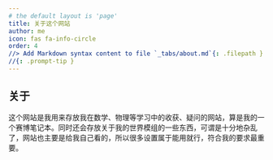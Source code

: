 ```yaml
---
# the default layout is 'page'
title: 关于这个网站
author: me
icon: fas fa-info-circle
order: 4
//> Add Markdown syntax content to file `_tabs/about.md`{: .filepath } and it will show up on //this page.
//{: .prompt-tip }
---
```

## 关于
这个网站是我用来存放我在数学、物理等学习中的收获、疑问的网站，算是我的一个赛博笔记本。同时还会存放关于我的世界模组的一些东西，可谓是十分地杂乱了，网站也主要是给我自己看的，所以很多设置属于能用就行，符合我的要求最重要。